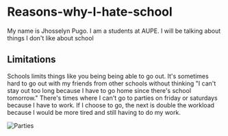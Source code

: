 # Reasons-why-I-hate-school
My name is Jhosselyn Pugo. I am a students at AUPE. I will be talking about things I don't like about school

## Limitations

Schools limits things like you being being able to go out. It's sometimes hard to go out with my friends from other schools without thinking "I can't stay out too long because I have to go home since there's school tomorrow." There's times where I can't go to parties on friday or saturdays because I have to work. If I choose to go, the next is double the workload because I would be more tired and still having to do my work. 

![Parties](https://encrypted-tbn0.gstatic.com/images?q=tbn:ANd9GcR3NClW6ABRxPcvTQmf3_oXMjwM29VUIWjRTQ&s "staying home and do work and not go out")
